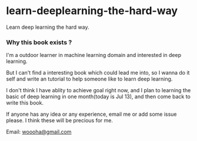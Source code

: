 learn-deeplearning-the-hard-way
===============================

Learn deep learning the hard way.



### Why this book exists ?

I'm a outdoor learner in machine learning domain and interested in deep learning.

But I can't find a interesting book which could lead me into, so I wanna do it self and write an tutorial to help someone like to learn deep learning.

I don't think I have ablity to achieve goal right now, and I plan to learning the basic of deep learning in one month(today is Jul 13), and then come back to write this book.

If anyone has any idea or any experience, email me or add some issue please. I think these will be precious for me.

Email: woooha@gmail.com
